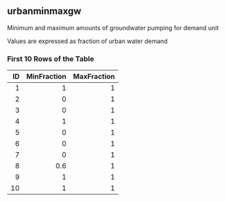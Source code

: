 ## urbanminmaxgw
Minimum and maximum amounts of groundwater pumping for demand unit

Values are expressed as fraction of urban water demand

### First 10 Rows of the Table
|   ID |   MinFraction |   MaxFraction |
|-----:|--------------:|--------------:|
|    1 |           1   |             1 |
|    2 |           0   |             1 |
|    3 |           0   |             1 |
|    4 |           1   |             1 |
|    5 |           0   |             1 |
|    6 |           0   |             1 |
|    7 |           0   |             1 |
|    8 |           0.6 |             1 |
|    9 |           1   |             1 |
|   10 |           1   |             1 |